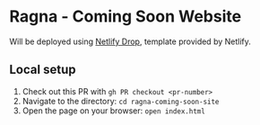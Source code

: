 # Ragna - Coming Soon Website

Will be deployed using [Netlify Drop](https://app.netlify.com/drop), template provided by Netlify.

## Local setup

1. Check out this PR with `gh PR checkout <pr-number>`
2. Navigate to the directory: `cd ragna-coming-soon-site`
3. Open the page on your browser: `open index.html`
